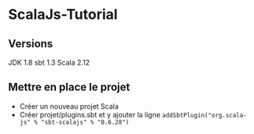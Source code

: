 # ScalaJs-Tutorial

## Versions 

JDK 1.8
sbt 1.3
Scala 2.12

## Mettre en place le projet 

- Créer un nouveau projet Scala 
- Créer projet/plugins.sbt et y ajouter la ligne 
``` addSbtPlugin("org.scala-js" % "sbt-scalajs" % "0.6.28") ```
